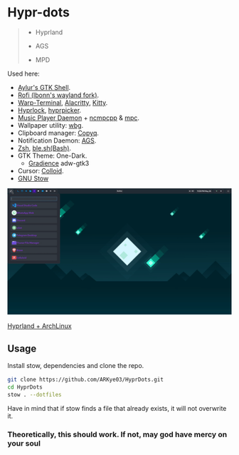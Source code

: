# Hypr-dots

> - Hyprland
>
> - AGS
>
> - MPD

Used here:

- [Aylur's GTK Shell](https://github.com/Aylur/ags).
- [Rofi (lbonn's wayland fork)](https://github.com/lbonn/rofi).
- [Warp-Terminal](https://www.warp.dev/), [Alacritty](https://alacritty.org/), [Kitty](https://sw.kovidgoyal.net/kitty/).
- [Hyprlock](https://github.com/hyprwm/hyprlock), [hyprpicker](https://github.com/hyprwm/hyprpicker).
- [Music Player Daemon](https://musicpd.org/) + [ncmpcpp](https://github.com/ncmpcpp/ncmpcpp) & [mpc](https://github.com/MusicPlayerDaemon/mpc).
- Wallpaper utility: [wbg](https://codeberg.org/dnkl/wbg).
- Clipboard manager: [Copyq](https://github.com/hluk/CopyQ).
- Notification Daemon: [AGS](https://aylur.github.io/ags-docs/services/notifications/).
- [Zsh](https://www.zsh.org/), [ble.sh(Bash)](https://github.com/akinomyoga/ble.sh).
- GTK Theme: One-Dark.
  - [Gradience](https://github.com/GradienceTeam/Gradience) adw-gtk3
- Cursor: [Colloid](https://github.com/vinceliuice/Colloid-icon-theme).
- [GNU Stow](https://www.gnu.org/software/stow/)

!["Something went wrong :("](./public/hypr_arch.gif "Hyprland Arch theme")

[Hyprland + ArchLinux](https://github.com/ARKye03/dotfiles/tree/HyprArch)

## Usage

  Install stow, dependencies and clone the repo.
  
  ```sh
  git clone https://github.com/ARKye03/HyprDots.git
  cd HyprDots
  stow . --dotfiles
  ```

  Have in mind that if stow finds a file that already exists, it will not overwrite it.

### Theoretically, this should work. If not, may god have mercy on your soul
